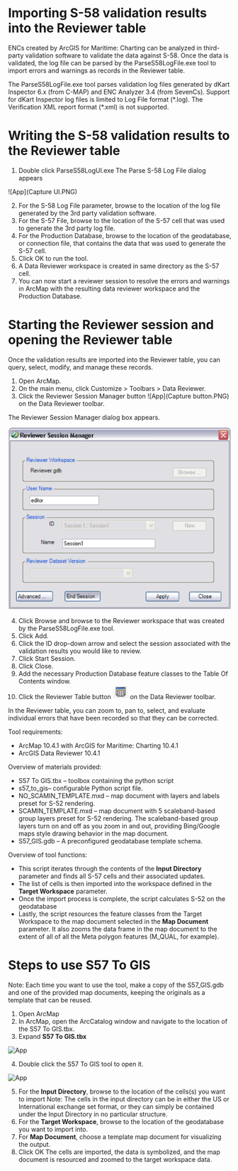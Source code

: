 # Importing S-58 validation results into the Reviewer table

ENCs created by ArcGIS for Maritime: Charting can be analyzed in third-party validation software to validate the data against S-58. Once the data is validated, the log file can be parsed by the ParseS58LogFile.exe tool to import errors and warnings as records in the Reviewer table.

The ParseS58LogFile.exe tool parses validation log files generated by dKart Inspector 6.x (from C-MAP) and ENC Analyzer 3.4 (from SevenCs). Support for dKart Inspector log files is limited to Log File format (\*.log). The Verification XML report format (\*.xml) is not supported.

# Writing the S-58 validation results to the Reviewer table 

1. Double click ParseS58LogUI.exe
The Parse S-58 Log File dialog appears

![App](Capture UI.PNG)

2. For the S-58 Log File parameter, browse to the location of the log file generated by the 3rd party validation software.
3. For the S-57 File, browse to the location of the S-57 cell that was used to generate the 3rd party log file.
4. For the Production Database, browse to the location of the geodatabase, or connection file, that contains the data that was used to generate the S-57 cell.
5. Click OK to run the tool.
6. A Data Reviewer workspace is created in same directory as the S-57 cell.
7. You can now start a reviewer session to resolve the errors and warnings in ArcMap with the resulting data reviewer workspace and the Production Database.

# Starting the Reviewer session and opening the Reviewer table
Once the validation results are imported into the Reviewer table, you can query, select, modify, and manage these records.

1. Open ArcMap.
2. On the main menu, click Customize > Toolbars > Data Reviewer. 
3. Click the Reviewer Session Manager button ![App](Capture button.PNG) on the Data Reviewer toolbar. 

The Reviewer Session Manager dialog box appears.

![App](Capture_Reviewer.PNG)


4. Click Browse and browse to the Reviewer workspace that was created by the ParseS58LogFile.exe tool. 
5. Click Add. 
6. Click the ID drop-down arrow and select the session associated with the validation results you would like to review. 
7. Click Start Session. 
8. Click Close. 
9. Add the necessary Production Database feature classes to the Table Of Contents window. 
10. Click the Reviewer Table button ![App](Capture_table.PNG) on the Data Reviewer toolbar. 

In the Reviewer table, you can zoom to, pan to, select, and evaluate individual errors that have been recorded so that they can be corrected.


Tool requirements:
* ArcMap 10.4.1 with ArcGIS for Maritime: Charting 10.4.1
* ArcGIS Data Reviewer 10.4.1

Overview of materials provided:
* S57 To GIS.tbx – toolbox containing the python script
* s57_to_gis– configurable Python script file.
* NO_SCAMIN_TEMPLATE.mxd – map document with layers and labels preset for S-52 rendering.
* SCAMIN_TEMPLATE.mxd – map document with 5 scaleband-based group layers preset for S-52 rendering. The scaleband-based group layers turn on and off as you zoom in and out, providing Bing/Google maps style drawing behavior in the map document.
* S57_GIS.gdb – A preconfigured geodatabase template schema.

Overview of tool functions:
* This script iterates through the contents of the **Input Directory** parameter and finds all S-57 cells and their associated updates.
* The list of cells is then imported into the workspace defined in the **Target Workspace** parameter.
* Once the import process is complete, the script calculates S-52 on the geodatabase
* Lastly, the script resources the feature classes from the Target Workspace to the map document selected in the **Map Document** parameter. It also zooms the data frame in the map document to the extent of all of all the Meta polygon features (M_QUAL, for example).

# Steps to use S57 To GIS

Note: Each time you want to use the tool, make a copy of the S57_GIS.gdb and one of the provided map
documents, keeping the originals as a template that can be reused. 

1. Open ArcMap
2. In ArcMap, open the ArcCatalog window and navigate to the location of the S57 To GIS.tbx.
3. Expand **S57 To GIS.tbx**

![App](toolbox.png)

4. Double click the S57 To GIS tool to open it.

![App](tool.png)

5. For the **Input Directory**, browse to the location of the cells(s) you want to import
Note: The cells in the input directory can be in either the US or International exchange set
format, or they can simply be contained under the Input Directory in no particular structure.
6. For the **Target Workspace**, browse to the location of the geodatabase you want to import into.
7. For **Map Document**, choose a template map document for visualizing the output.
8. Click OK
The cells are imported, the data is symbolized, and the map document is resourced and zoomed
to the target workspace data.

